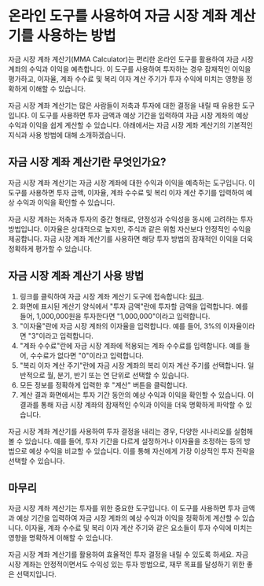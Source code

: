 온라인 도구를 사용하여 자금 시장 계좌 계산기를 사용하는 방법
==================================

자금 시장 계좌 계산기(MMA Calculator)는 편리한 온라인 도구를 활용하여 자금 시장 계좌의 수익과 이익을 예측합니다. 이 도구를 사용하여 투자하는 경우 잠재적인 이익을 평가하고, 이자율, 계좌 수수료 및 복리 이자 계산 주기가 투자 수익에 미치는 영향을 정확하게 이해할 수 있습니다.

자금 시장 계좌 계산기는 많은 사람들이 저축과 투자에 대한 결정을 내릴 때 유용한 도구입니다. 이 도구를 사용하면 투자 금액과 예상 기간을 입력하여 자금 시장 계좌의 예상 수익과 이익을 쉽게 계산할 수 있습니다. 아래에서는 자금 시장 계좌 계산기의 기본적인 지식과 사용 방법에 대해 소개하겠습니다.

자금 시장 계좌 계산기란 무엇인가요?
--------------------

자금 시장 계좌 계산기는 자금 시장 계좌에 대한 수익과 이익을 예측하는 도구입니다. 이 도구를 사용하면 투자 금액, 이자율, 계좌 수수료 및 복리 이자 계산 주기를 입력하여 예상 수익과 이익을 확인할 수 있습니다.

자금 시장 계좌는 저축과 투자의 중간 형태로, 안정성과 수익성을 동시에 고려하는 투자 방법입니다. 이자율은 상대적으로 높지만, 주식과 같은 위험 자산보다 안정적인 수익을 제공합니다. 자금 시장 계좌 계산기를 사용하면 해당 투자 방법의 잠재적인 이익을 더욱 정확하게 평가할 수 있습니다.

자금 시장 계좌 계산기 사용 방법
------------------

1. 링크를 클릭하여 자금 시장 계좌 계산기 도구에 접속합니다: [링크](https://www.onlinecalculatorsfree.com/ko/financial/money-market-account-calculator.html).
2. 화면에 표시된 계산기 양식에서 "투자 금액"란에 투자할 금액을 입력합니다. 예를 들어, 1,000,000원을 투자한다면 "1,000,000"이라고 입력합니다.
3. "이자율"란에 자금 시장 계좌의 이자율을 입력합니다. 예를 들어, 3%의 이자율이라면 "3"이라고 입력합니다.
4. "계좌 수수료"란에 자금 시장 계좌에 적용되는 계좌 수수료를 입력합니다. 예를 들어, 수수료가 없다면 "0"이라고 입력합니다.
5. "복리 이자 계산 주기"란에 자금 시장 계좌의 복리 이자 계산 주기를 선택합니다. 일반적으로 월, 분기, 반기 또는 연 단위로 선택할 수 있습니다.
6. 모든 정보를 정확하게 입력한 후 "계산" 버튼을 클릭합니다.
7. 계산 결과 화면에서는 투자 기간 동안의 예상 수익과 이익을 확인할 수 있습니다. 이 결과를 통해 자금 시장 계좌의 잠재적인 수익과 이익을 더욱 명확하게 파악할 수 있습니다.

자금 시장 계좌 계산기를 사용하여 투자 결정을 내리는 경우, 다양한 시나리오를 실험해볼 수 있습니다. 예를 들어, 투자 기간을 다르게 설정하거나 이자율을 조정하는 등의 방법으로 예상 수익을 비교할 수 있습니다. 이를 통해 자신에게 가장 이상적인 투자 전략을 선택할 수 있습니다.

마무리
---

자금 시장 계좌 계산기는 투자를 위한 중요한 도구입니다. 이 도구를 사용하면 투자 금액과 예상 기간을 입력하여 자금 시장 계좌의 예상 수익과 이익을 정확하게 계산할 수 있습니다. 이자율, 계좌 수수료 및 복리 이자 계산 주기와 같은 요소들이 투자 수익에 미치는 영향을 명확하게 이해할 수 있습니다.

자금 시장 계좌 계산기를 활용하여 효율적인 투자 결정을 내릴 수 있도록 하세요. 자금 시장 계좌는 안정적이면서도 수익성 있는 투자 방법으로, 재무 목표를 달성하기 위한 좋은 선택지입니다.